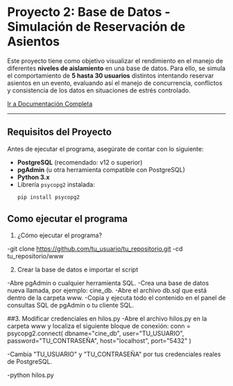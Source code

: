 #  Proyecto 2: Base de Datos - Simulación de Reservación de Asientos

Este proyecto tiene como objetivo visualizar el rendimiento en el manejo de diferentes **niveles de aislamiento** en una base de datos. Para ello, se simula el comportamiento de **5 hasta 30 usuarios** distintos intentando reservar asientos en un evento, evaluando así el manejo de concurrencia, conflictos y consistencia de los datos en situaciones de estrés controlado.

[ Ir a Documentación Completa](https://uvggt-my.sharepoint.com/:w:/g/personal/cat23401_uvg_edu_gt/EUeVzj7o8u1Moxz7kai8V1wB_1SvORc8sTz8S4cENGnaDw?e=p1fcgk)

---

##  Requisitos del Proyecto

Antes de ejecutar el programa, asegúrate de contar con lo siguiente:

- **PostgreSQL** (recomendado: v12 o superior)
- **pgAdmin** (u otra herramienta compatible con PostgreSQL)
- **Python 3.x**
- Librería `psycopg2` instalada:
  ```bash
  pip install psycopg2

## Como ejecutar el programa

1. ¿Cómo ejecutar el programa?

-git clone https://github.com/tu_usuario/tu_repositorio.git
-cd tu_repositorio/www

2. Crear la base de datos e importar el script

-Abre pgAdmin o cualquier herramienta SQL.
-Crea una base de datos nueva llamada, por ejemplo: cine_db.
-Abre el archivo db.sql que está dentro de la carpeta www.
-Copia y ejecuta todo el contenido en el panel de consultas SQL de pgAdmin o tu cliente SQL.

##3. Modificar credenciales en hilos.py
-Abre el archivo hilos.py en la carpeta www y localiza el siguiente bloque de conexión:
conn = psycopg2.connect(
    dbname="cine_db",
    user="TU_USUARIO",
    password="TU_CONTRASEÑA",
    host="localhost",
    port="5432"
)

-Cambia "TU_USUARIO" y "TU_CONTRASEÑA" por tus credenciales reales de PostgreSQL.

-python hilos.py

